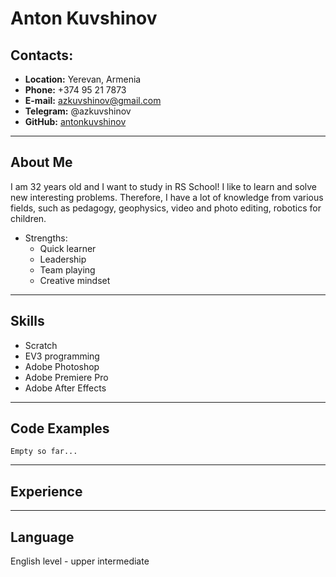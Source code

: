 # Anton Kuvshinov
## Contacts:
* **Location:** Yerevan, Armenia
* **Phone:** +374 95 21 7873
* **E-mail:** azkuvshinov@gmail.com
* **Telegram:** @azkuvshinov
* **GitHub:** [antonkuvshinov](https://github.com/antonkuvshinov)
***
## About Me
I am 32 years old and I want to study in RS School! I like to learn and solve new interesting problems. Therefore, I have a lot of knowledge from various fields, such as pedagogy, geophysics, video and photo editing, robotics for children.
* Strengths:
    * Quick learner
    * Leadership
    * Team playing
    * Creative mindset
***
## Skills
* Scratch
* EV3 programming
* Adobe Photoshop
* Adobe Premiere Pro
* Adobe After Effects
***
## Code Examples
`Empty so far...`
***
## Experience
***
## Language
English level - upper intermediate 
